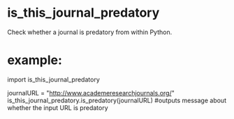 # is_this_journal_predatory
Check whether a journal is predatory from within Python.


# example:
import is_this_journal_predatory 

journalURL = "http://www.academeresearchjournals.org/"
is_this_journal_predatory.is_predatory(journalURL)      #outputs message about whether the input URL is predatory

